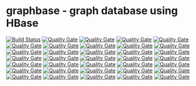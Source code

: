 # graphbase - graph database using HBase

[![Build Status](https://travis-ci.org/brfrn169/graphbase.svg?branch=master)](https://travis-ci.org/brfrn169/graphbase)
[![Quality Gate](https://sonarcloud.io/api/badges/gate?key=com.github.brfrn169:graphbase)](https://sonarcloud.io/dashboard/index/com.github.brfrn169:graphbase)
[![Quality Gate](https://sonarcloud.io/api/badges/measure?key=com.github.brfrn169:graphbase&metric=lines)](https://sonarcloud.io/dashboard/index/com.github.brfrn169:graphbase)
[![Quality Gate](https://sonarcloud.io/api/badges/measure?key=com.github.brfrn169:graphbase&metric=ncloc)](https://sonarcloud.io/dashboard/index/com.github.brfrn169:graphbase)
[![Quality Gate](https://sonarcloud.io/api/badges/measure?key=com.github.brfrn169:graphbase&metric=comment_lines_density)](https://sonarcloud.io/dashboard/index/com.github.brfrn169:graphbase)
[![Quality Gate](https://sonarcloud.io/api/badges/measure?key=com.github.brfrn169:graphbase&metric=public_documented_api_density)](https://sonarcloud.io/dashboard/index/com.github.brfrn169:graphbase)
[![Quality Gate](https://sonarcloud.io/api/badges/measure?key=com.github.brfrn169:graphbase&metric=function_complexity)](https://sonarcloud.io/dashboard/index/com.github.brfrn169:graphbase)
[![Quality Gate](https://sonarcloud.io/api/badges/measure?key=com.github.brfrn169:graphbase&metric=test_errors)](https://sonarcloud.io/dashboard/index/com.github.brfrn169:graphbase)
[![Quality Gate](https://sonarcloud.io/api/badges/measure?key=com.github.brfrn169:graphbase&metric=test_failures)](https://sonarcloud.io/dashboard/index/com.github.brfrn169:graphbase)
[![Quality Gate](https://sonarcloud.io/api/badges/measure?key=com.github.brfrn169:graphbase&metric=skipped_tests)](https://sonarcloud.io/dashboard/index/com.github.brfrn169:graphbase)
[![Quality Gate](https://sonarcloud.io/api/badges/measure?key=com.github.brfrn169:graphbase&metric=test_success_density)](https://sonarcloud.io/dashboard/index/com.github.brfrn169:graphbase)
[![Quality Gate](https://sonarcloud.io/api/badges/measure?key=com.github.brfrn169:graphbase&metric=coverage)](https://sonarcloud.io/dashboard/index/com.github.brfrn169:graphbase)
[![Quality Gate](https://sonarcloud.io/api/badges/measure?key=com.github.brfrn169:graphbase&metric=new_coverage)](https://sonarcloud.io/dashboard/index/com.github.brfrn169:graphbase)
[![Quality Gate](https://sonarcloud.io/api/badges/measure?key=com.github.brfrn169:graphbase&metric=it_coverage)](https://sonarcloud.io/dashboard/index/com.github.brfrn169:graphbase)
[![Quality Gate](https://sonarcloud.io/api/badges/measure?key=com.github.brfrn169:graphbase&metric=new_it_coverage)](https://sonarcloud.io/dashboard/index/com.github.brfrn169:graphbase)
[![Quality Gate](https://sonarcloud.io/api/badges/measure?key=com.github.brfrn169:graphbase&metric=overall_coverage)](https://sonarcloud.io/dashboard/index/com.github.brfrn169:graphbase)
[![Quality Gate](https://sonarcloud.io/api/badges/measure?key=com.github.brfrn169:graphbase&metric=new_overall_coverage)](https://sonarcloud.io/dashboard/index/com.github.brfrn169:graphbase)
[![Quality Gate](https://sonarcloud.io/api/badges/measure?key=com.github.brfrn169:graphbase&metric=duplicated_lines_density)](https://sonarcloud.io/dashboard/index/com.github.brfrn169:graphbase)
[![Quality Gate](https://sonarcloud.io/api/badges/measure?key=com.github.brfrn169:graphbase&metric=new_duplicated_lines_density)](https://sonarcloud.io/dashboard/index/com.github.brfrn169:graphbase)
[![Quality Gate](https://sonarcloud.io/api/badges/measure?key=com.github.brfrn169:graphbase&metric=blocker_violations)](https://sonarcloud.io/dashboard/index/com.github.brfrn169:graphbase)
[![Quality Gate](https://sonarcloud.io/api/badges/measure?key=com.github.brfrn169:graphbase&metric=critical_violations)](https://sonarcloud.io/dashboard/index/com.github.brfrn169:graphbase)
[![Quality Gate](https://sonarcloud.io/api/badges/measure?key=com.github.brfrn169:graphbase&metric=new_blocker_violations)](https://sonarcloud.io/dashboard/index/com.github.brfrn169:graphbase)
[![Quality Gate](https://sonarcloud.io/api/badges/measure?key=com.github.brfrn169:graphbase&metric=new_critical_violations)](https://sonarcloud.io/dashboard/index/com.github.brfrn169:graphbase)
[![Quality Gate](https://sonarcloud.io/api/badges/measure?key=com.github.brfrn169:graphbase&metric=code_smells)](https://sonarcloud.io/dashboard/index/com.github.brfrn169:graphbase)
[![Quality Gate](https://sonarcloud.io/api/badges/measure?key=com.github.brfrn169:graphbase&metric=new_code_smells)](https://sonarcloud.io/dashboard/index/com.github.brfrn169:graphbase)
[![Quality Gate](https://sonarcloud.io/api/badges/measure?key=com.github.brfrn169:graphbase&metric=bugs)](https://sonarcloud.io/dashboard/index/com.github.brfrn169:graphbase)
[![Quality Gate](https://sonarcloud.io/api/badges/measure?key=com.github.brfrn169:graphbase&metric=new_bugs)](https://sonarcloud.io/dashboard/index/com.github.brfrn169:graphbase)
[![Quality Gate](https://sonarcloud.io/api/badges/measure?key=com.github.brfrn169:graphbase&metric=vulnerabilities)](https://sonarcloud.io/dashboard/index/com.github.brfrn169:graphbase)
[![Quality Gate](https://sonarcloud.io/api/badges/measure?key=com.github.brfrn169:graphbase&metric=new_vulnerabilities)](https://sonarcloud.io/dashboard/index/com.github.brfrn169:graphbase)
[![Quality Gate](https://sonarcloud.io/api/badges/measure?key=com.github.brfrn169:graphbase&metric=sqale_debt_ratio)](https://sonarcloud.io/dashboard/index/com.github.brfrn169:graphbase)
[![Quality Gate](https://sonarcloud.io/api/badges/measure?key=com.github.brfrn169:graphbase&metric=new_sqale_debt_ratio)](https://sonarcloud.io/dashboard/index/com.github.brfrn169:graphbase)
[![Quality Gate](https://sonarcloud.io/api/badges/measure?key=com.github.brfrn169:graphbase&metric=new_maintainability_rating)](https://sonarcloud.io/dashboard/index/com.github.brfrn169:graphbase)
[![Quality Gate](https://sonarcloud.io/api/badges/measure?key=com.github.brfrn169:graphbase&metric=new_reliability_rating)](https://sonarcloud.io/dashboard/index/com.github.brfrn169:graphbase)
[![Quality Gate](https://sonarcloud.io/api/badges/measure?key=com.github.brfrn169:graphbase&metric=new_security_rating)](https://sonarcloud.io/dashboard/index/com.github.brfrn169:graphbase)
[![Quality Gate](https://sonarcloud.io/api/badges/ce_activity?key=com.github.brfrn169:graphbase)](https://sonarcloud.io/dashboard/index/com.github.brfrn169:graphbase)

